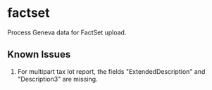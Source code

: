 # factset

Process Geneva data for FactSet upload.


## Known Issues

1. For multipart tax lot report, the fields "ExtendedDescription" and "Description3" are missing.